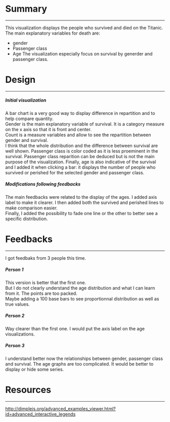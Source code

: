 # Summary
---
This visualization displays the people who survived and died on the Titanic.  
The main explanatory variables for death are:  
+ gender
+ Passenger class
+ Age
The visualization especially focus on survival by generder and passenger class.

# Design
---
##### Initial visualization
A bar chart is a very good way to display difference in repartition and to help compare quantity.  
Gender is the main explanatory variable of survival. It is a category measure on the x axis so that it is front and center.  
Count is a measure variables and allow to see the repartition between gender and survival.  
I think that the whole distribution and the difference between survival are well shown.
Passenger class is color coded as it is less proeminent in the survival. Passenger class reparition can be deduced but is not the main purpose of the visualization.
Finally, age is also indicative of the survival and I added it when clicking a bar: it displays the number of people who survived or perished for the selected gender and passenger class.

##### Modifications following feedbacks
The main feedbacks were related to the display of the ages. I added axis label to make it clearer. I then added both the survived and perished lines to make comparison easier.  
Finally, I added the possibility to fade one line or the other to better see a specific distribution.

# Feedbacks
---
I got feedbaks from 3 people this time. 
##### Person 1
This version is better that the first one.  
But I do not clearly understand the age distribution and what I can learn from it. The points are too packed.  
Maybe adding a 100 base bars to see proportionnal distribution as well as true values.

##### Person 2
Way clearer than the first one. I would put the axis label on the age visualizations.  

##### Person 3
I understand better now the relationships between gender, passenger class and survival. The age graphs are too complicated. It would be better to display or hide some series.  

# Resources
---
http://dimplejs.org/advanced_examples_viewer.html?id=advanced_interactive_legends